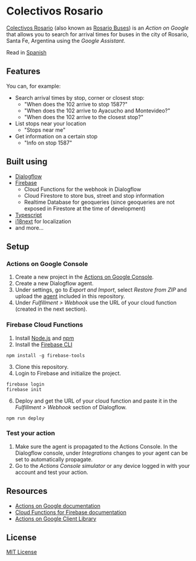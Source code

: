 # Colectivos Rosario
[Colectivos Rosario](https://assistant.google.com/services/a/uid/0000003a99e26c39?hl=es) (also known as [Rosario Buses](https://assistant.google.com/services/a/uid/0000003a99e26c39?hl=en)) is an _Action on Google_ that allows you to search for arrival times for buses in the city of Rosario, Santa Fe, Argentina using the _Google Assistant_.

Read in [Spanish](README.es.md)

## Features
You can, for example:
- Search arrival times by stop, corner or closest stop:
  - "When does the 102 arrive to stop 1587?"
  - "When does the 102 arrive to Ayacucho and Montevideo?"
  - "When does the 102 arrive to the closest stop?"
- List stops near your location
  - "Stops near me"
- Get information on a certain stop
  - "Info on stop 1587"

## Built using
- [Dialogflow](https://dialogflow.com/)
- [Firebase](https://firebase.google.com/)
  - Cloud Functions for the webhook in Dialogflow
  - Cloud Firestore to store bus, street and stop information
  - Realtime Database for geoqueries (since geoqueries are not exposed in Firestore at the time of development)
- [Typescript](https://www.typescriptlang.org/)
- [i18next](https://www.i18next.com/) for localization
- and more...

## Setup

### Actions on Google Console

1. Create a new project in the [Actions on Google Console](https://console.actions.google.com/).
2. Create a new Dialogflow agent.
3. Under settings, go to _Export and Import_, select _Restore from ZIP_ and upload the [agent](dialogflow-agent.zip) included in this repository.
4. Under _Fulfillment > Webhook_ use the URL of your cloud function (created in the next section).

### Firebase Cloud Functions

1. Install [Node.js](http://nodejs.org/) and [npm](https://npmjs.org/)
2. Install the [Firebase CLI](https://github.com/firebase/firebase-tools)
```
npm install -g firebase-tools
```
3. Clone this repository.
4. Login to Firebase and initialize the project.
```
firebase login
firebase init
```
6. Deploy and get the URL of your cloud function and paste it in the _Fulfillment > Webhook_ section of Dialogflow.
```
npm run deploy
```

### Test your action

1. Make sure the agent is propagated to the Actions Console. In the Dialogflow console, under _Integrations_ changes to your agent can be set to automatically propagate.
2. Go to the _Actions Console simulator_ or any device logged in with your account and test your action.

## Resources

- [Actions on Google documentation](https://developers.google.com/actions/extending-the-assistant)
- [Cloud Functions for Firebase documentation](https://firebase.google.com/docs/functions/)
- [Actions on Google Client Library](https://github.com/actions-on-google/actions-on-google-nodejs)

## License
[MIT License](LICENSE)